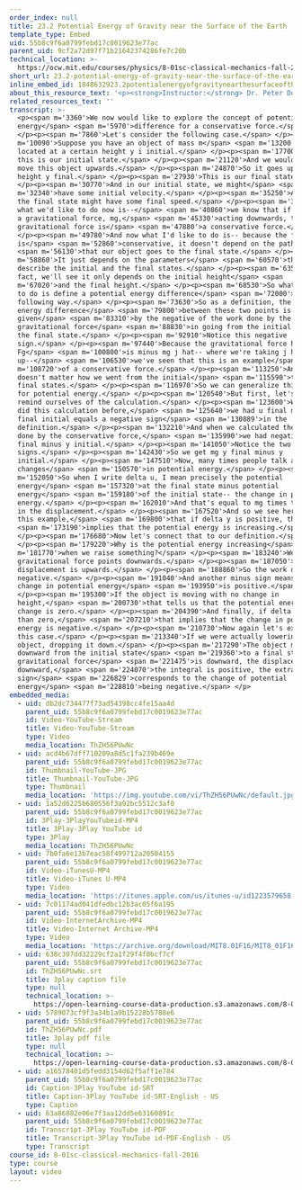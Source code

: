 ```yaml
---
order_index: null
title: 23.2 Potential Energy of Gravity near the Surface of the Earth
template_type: Embed
uid: 55b8c9f6a0799febd17c0019623e77ac
parent_uid: 9cf2a72d97f71b21642374286fe7c20b
technical_location: >-
  https://ocw.mit.edu/courses/physics/8-01sc-classical-mechanics-fall-2016/week-8-potential-energy-and-energy-conservation/23.2-potential-energy-of-gravity-near-the-surface-of-the-earth/23.2-potential-energy-of-gravity-near-the-surface-of-the-earth
short_url: 23.2-potential-energy-of-gravity-near-the-surface-of-the-earth
inline_embed_id: 1848632923.2potentialenergyofgravitynearthesurfaceoftheearth19179183
about_this_resource_text: '<p><strong>Instructor:</strong> Dr. Peter Dourmashkin</p>'
related_resources_text: ''
transcript: >-
  <p><span m='3360'>We now would like to explore the concept of potential
  energy</span> <span m='5970'>difference for a conservative force.</span>
  </p><p><span m='7860'>Let's consider the following case.</span> </p><p><span
  m='10090'>Suppose you have an object of mass m</span> <span m='13200'>and it's
  located at a certain height y i initial.</span> </p><p><span m='17700'>And so
  this is our initial state.</span> </p><p><span m='21120'>And we would like to
  move this object upwards.</span> </p><p><span m='24870'>So it goes up to a
  height y final.</span> </p><p><span m='27930'>This is our final state.</span>
  </p><p><span m='30770'>And in our initial state, we might</span> <span
  m='32340'>have some initial velocity.</span> </p><p><span m='35250'>And then
  the final state might have some final speed.</span> </p><p><span m='39486'>And
  what we'd like to do now is--</span> <span m='40860'>we know that if there is
  a gravitational force, mg,</span> <span m='45330'>acting downwards, that this
  gravitational force is</span> <span m='47880'>a conservative force.</span>
  </p><p><span m='49780'>And now what I'd like to do is-- because the force
  is</span> <span m='52860'>conservative, it doesn't depend on the path</span>
  <span m='56130'>that our object goes to the final state.</span> </p><p><span
  m='58860'>It just depends on the parameters</span> <span m='60570'>that
  describe the initial and the final states.</span> </p><p><span m='63550'>In
  fact, we'll see it only depends on the initial height</span> <span
  m='67020'>and the final height.</span> </p><p><span m='68530'>So what I'd like
  to do is define a potential energy difference</span> <span m='72000'>in the
  following way.</span> </p><p><span m='73630'>So as a definition, the potential
  energy difference</span> <span m='79800'>between these two points is
  given</span> <span m='83310'>by the negative of the work done by the
  gravitational force</span> <span m='88830'>in going from the initial state to
  the final state.</span> </p><p><span m='92910'>Notice this negative
  sign.</span> </p><p><span m='97440'>Because the gravitational force here,
  Fg</span> <span m='100800'>is minus mg j hat-- where we're taking j hat
  up--</span> <span m='106530'>we've seen that this is an example</span> <span
  m='108720'>of a conservative force.</span> </p><p><span m='113250'>And it
  doesn't matter how we went from the initial</span> <span m='115590'>to the
  final states.</span> </p><p><span m='116970'>So we can generalize this idea
  for potential energy.</span> </p><p><span m='120540'>But first, let's just
  remind ourselves of the calculation.</span> </p><p><span m='123600'>When we
  did this calculation before,</span> <span m='125640'>we had u final minus u
  final initial equals a negative sign</span> <span m='130889'>in the
  definition.</span> </p><p><span m='132210'>And when we calculated the work
  done by the conservative force,</span> <span m='135990'>we had negative mg y
  final minus y initial.</span> </p><p><span m='141050'>Notice the two minus
  signs.</span> </p><p><span m='142430'>So we get mg y final minus y
  initial.</span> </p><p><span m='147510'>Now, many times people talk about
  changes</span> <span m='150570'>in potential energy.</span> </p><p><span
  m='152050'>So when I write delta u, I mean precisely the potential
  energy</span> <span m='157320'>at the final state minus potential
  energy</span> <span m='159180'>of the initial state-- the change in potential
  energy.</span> </p><p><span m='162010'>And that's equal to mg times the change
  in the displacement.</span> </p><p><span m='167520'>And so we see here for
  this example,</span> <span m='169800'>that if delta y is positive, that</span>
  <span m='173190'>implies that the potential energy is increasing.</span>
  </p><p><span m='176680'>Now let's connect that to our definition.</span>
  </p><p><span m='179220'>Why is the potential energy increasing</span> <span
  m='181770'>when we raise something?</span> </p><p><span m='183240'>Well, the
  gravitational force points downwards.</span> </p><p><span m='187050'>The
  displacement is upwards.</span> </p><p><span m='188860'>So the work done is
  negative.</span> </p><p><span m='191040'>And another minus sign means the
  change in potential energy</span> <span m='193950'>is positive.</span>
  </p><p><span m='195300'>If the object is moving with no change in
  height,</span> <span m='200730'>that tells us that the potential energy is
  change is zero.</span> </p><p><span m='204390'>And finally, if delta y is less
  than zero,</span> <span m='207210'>that implies that the change in potential
  energy is negative.</span> </p><p><span m='210730'>Now again let's examine
  this case.</span> </p><p><span m='213340'>If we were actually lowering an
  object, dropping it down.</span> </p><p><span m='217290'>The object moved
  downward from the initial state</span> <span m='219360'>to a final state, the
  gravitational force</span> <span m='221475'>is downward, the displacement is
  downward,</span> <span m='224070'>the integral is positive, the extra minus
  sign</span> <span m='226829'>corresponds to the change of potential
  energy</span> <span m='228810'>being negative.</span> </p>
embedded_media:
  - uid: db2dc734477f73ad54398cc4fe15aa4d
    parent_uid: 55b8c9f6a0799febd17c0019623e77ac
    id: Video-YouTube-Stream
    title: Video-YouTube-Stream
    type: Video
    media_location: ThZH56PUwNc
  - uid: acd4b67dff710209a8d5c1fa239b469e
    parent_uid: 55b8c9f6a0799febd17c0019623e77ac
    id: Thumbnail-YouTube-JPG
    title: Thumbnail-YouTube-JPG
    type: Thumbnail
    media_location: 'https://img.youtube.com/vi/ThZH56PUwNc/default.jpg'
  - uid: 1a52d6225b680556f3a92bc5512c3af0
    parent_uid: 55b8c9f6a0799febd17c0019623e77ac
    id: 3Play-3PlayYouTubeid-MP4
    title: 3Play-3Play YouTube id
    type: 3Play
    media_location: ThZH56PUwNc
  - uid: 7b0fa6e13b7eac58f499712a20504155
    parent_uid: 55b8c9f6a0799febd17c0019623e77ac
    id: Video-iTunesU-MP4
    title: Video-iTunes U-MP4
    type: Video
    media_location: 'https://itunes.apple.com/us/itunes-u/id1223579658'
  - uid: 7c01174ad041dfedbc12b3ac05f6a195
    parent_uid: 55b8c9f6a0799febd17c0019623e77ac
    id: Video-InternetArchive-MP4
    title: Video-Internet Archive-MP4
    type: Video
    media_location: 'https://archive.org/download/MIT8.01F16/MIT8_01F16_L23v02_360p.mp4'
  - uid: 638c307dd32229cf2a1f29f4f0bcf7cf
    parent_uid: 55b8c9f6a0799febd17c0019623e77ac
    id: ThZH56PUwNc.srt
    title: 3play caption file
    type: null
    technical_location: >-
      https://open-learning-course-data-production.s3.amazonaws.com/8-01sc-classical-mechanics-fall-2016/638c307dd32229cf2a1f29f4f0bcf7cf_ThZH56PUwNc.srt
  - uid: 5789073cf9f3a34b1a9b15228b5788e6
    parent_uid: 55b8c9f6a0799febd17c0019623e77ac
    id: ThZH56PUwNc.pdf
    title: 3play pdf file
    type: null
    technical_location: >-
      https://open-learning-course-data-production.s3.amazonaws.com/8-01sc-classical-mechanics-fall-2016/5789073cf9f3a34b1a9b15228b5788e6_ThZH56PUwNc.pdf
  - uid: a16578401d5fedd3154d62f5aff1e784
    parent_uid: 55b8c9f6a0799febd17c0019623e77ac
    id: Caption-3Play YouTube id-SRT
    title: Caption-3Play YouTube id-SRT-English - US
    type: Caption
  - uid: 63a86882e06e7f3aa12dd5e63160891c
    parent_uid: 55b8c9f6a0799febd17c0019623e77ac
    id: Transcript-3Play YouTube id-PDF
    title: Transcript-3Play YouTube id-PDF-English - US
    type: Transcript
course_id: 8-01sc-classical-mechanics-fall-2016
type: course
layout: video
---
```


